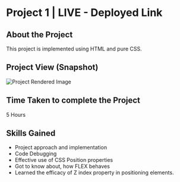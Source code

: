 
# Project 1 | LIVE - Deployed Link

## About the Project
This project is implemented using HTML and pure CSS. 

## Project View (Snapshot)
![Project Rendered Image]("https://github.com/prathapsayz/FSJS-HTML-CSS-Project-1/blob/main/Screenshot/Snapshot_Project1.jpg?raw=true")

## Time Taken to complete the Project
5 Hours

## Skills Gained
- Project approach and implementation
- Code Debugging
- Effective use of CSS Position properties
- Got to know about, how FLEX behaves
- Learned the efficacy of Z index property in positioning elements.


